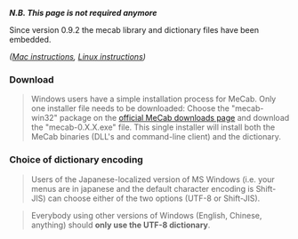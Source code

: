 **_N.B. This page is not required anymore_**

Since version 0.9.2 the mecab library and dictionary files have been embedded.

_([Mac instructions](MecabInstallationMacOSX.md), [Linux instructions](MecabInstallationLinux.md))_

### Download ###

> Windows users have a simple installation process for MeCab. Only one installer file needs to be downloaded: Choose the "mecab-win32" package on the [official MeCab downloads page](http://mecab.sourceforge.net/src) and download the "mecab-0.X.X.exe" file. This single installer will install both the MeCab binaries (DLL's and command-line client) and the dictionary.

### Choice of dictionary encoding ###

> Users of the Japanese-localized version of MS Windows (i.e. your menus are in japanese and the default character encoding is Shift-JIS) can choose either of the two options (UTF-8 or Shift-JIS).

> Everybody using other versions of Windows (English, Chinese, anything) should **only use the UTF-8 dictionary**.